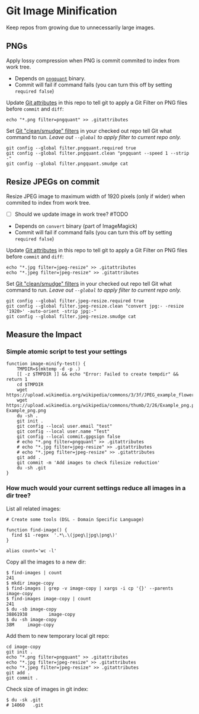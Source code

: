 # Git Image Minification

Keep repos from growing due to unnecessarily large images.

## PNGs

Apply lossy compression when PNG is commit commited to index from work tree.

- Depends on [`pngquant`](https://pngquant.org/) binary.
- Commit will fail if command fails (you can turn this off by setting `required false`)

Update [Git attributes](https://git-scm.com/book/en/v2/Customizing-Git-Git-Attributes#_git_attributes) in this repo to tell git to apply a Git Filter on PNG files before `commit` and `diff`:

```shell
echo "*.png filter=pngquant" >> .gitattributes
```

Set [Git "clean/smudge" filters](https://git-scm.com/book/en/v2/Customizing-Git-Git-Attributes#filters_b) in your checked out repo tell Git what command to run.
*Leave out `--global` to apply filter to current repo only.*

```shell
git config --global filter.pngquant.required true 
git config --global filter.pngquant.clean "pngquant --speed 1 --strip -"
git config --global filter.pngquant.smudge cat
```

## Resize JPEGs on commit

Resize JPEG image to maximum width of 1920 pixels (only if wider) when commited to index from work tree.

- [ ] Should we update image in work tree? #TODO

- Depends on `convert` binary (part of ImageMagick)
- Commit will fail if command fails (you can turn this off by setting `required false`)

Update [Git attributes](https://git-scm.com/book/en/v2/Customizing-Git-Git-Attributes#_git_attributes) in this repo to tell git to apply a Git Filter on PNG files before `commit` and `diff`:

```shell
echo "*.jpg filter=jpeg-resize" >> .gitattributes
echo "*.jpeg filter=jpeg-resize" >> .gitattributes
```

Set [Git "clean/smudge" filters](https://git-scm.com/book/en/v2/Customizing-Git-Git-Attributes#filters_b) in your checked out repo tell Git what command to run.
*Leave out `--global` to apply filter to current repo only.*

```shell
git config --global filter.jpeg-resize.required true 
git config --global filter.jpeg-resize.clean "convert jpg:- -resize '1920>' -auto-orient -strip jpg:-"
git config --global filter.jpeg-resize.smudge cat
```

## Measure the Impact

### Simple atomic script to test your settings

```shell
function image-minify-test() {
    TMPDIR=$(mktemp -d -p .)
    [[ -z $TMPDIR ]] && echo "Error: Failed to create tempdir" && return 1
    cd $TMPDIR
    wget https://upload.wikimedia.org/wikipedia/commons/3/3f/JPEG_example_flower.jpg
    wget https://upload.wikimedia.org/wikipedia/commons/thumb/2/26/Example_png.png/640px-Example_png.png
    du -sh .
    git init .
    git config --local user.email "test"
    git config --local user.name "Test"
    git config --local commit.gpgsign false
    # echo "*.png filter=pngquant" >> .gitattributes
    # echo "*.jpg filter=jpeg-resize" >> .gitattributes
    # echo "*.jpeg filter=jpeg-resize" >> .gitattributes
    git add .
    git commit -m 'Add images to check filesize reduction'
    du -sh .git
}
```

### How much would your current settings reduce all images in a dir tree?

List all related images:

```shell
# Create some tools (DSL - Domain Specific Language)

function find-image() {
  find $1 -regex  '.*\.\(jpeg\|jpg\|png\)'
}

alias count='wc -l'
```

Copy all the images to a new dir:

```shell
$ find-images | count
241
$ mkdir image-copy
$ find-images | grep -v image-copy | xargs -i cp '{}' --parents  image-copy
$ find-images image-copy | count
241
$ du -sb image-copy
38861938        image-copy
$ du -sh image-copy
38M     image-copy
```

Add them to new temporary local git repo:

```shell
cd image-copy
git init .
echo "*.png filter=pngquant" >> .gitattributes
echo "*.jpg filter=jpeg-resize" >> .gitattributes
echo "*.jpeg filter=jpeg-resize" >> .gitattributes
git add .
git commit .
```

Check size of images in git index:

```shell
$ du -sk .git 
# 14060   .git
```

